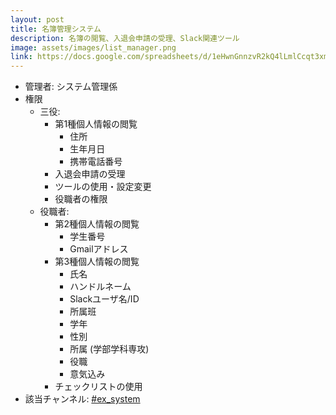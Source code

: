 ```yaml
---
layout: post
title: 名簿管理システム
description: 名簿の閲覧、入退会申請の受理、Slack関連ツール
image: assets/images/list_manager.png
link: https://docs.google.com/spreadsheets/d/1eHwnGnnzvR2kQ4lLmlCcqt3xmzDE9ZuDqJ25rgAzKYc
---
```


- 管理者: システム管理係
- 権限
    - 三役:
        - 第1種個人情報の閲覧
            - 住所
            - 生年月日
            - 携帯電話番号
        - 入退会申請の受理
        - ツールの使用・設定変更
        - 役職者の権限
    - 役職者:
        - 第2種個人情報の閲覧
            - 学生番号
            - Gmailアドレス
        - 第3種個人情報の閲覧
            - 氏名
            - ハンドルネーム
            - Slackユーザ名/ID
            - 所属班
            - 学年
            - 性別
            - 所属 (学部学科専攻)
            - 役職
            - 意気込み
        - チェックリストの使用
- 該当チャンネル: [#ex_system](https://sokon.slack.com/messages/C4KPRMYSU/)